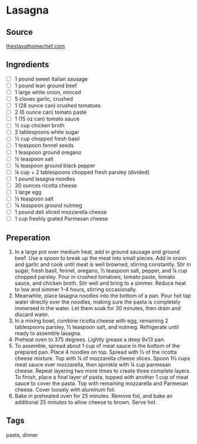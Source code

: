 # Lasagna

## Source
[thestayathomechef.com](https://thestayathomechef.com/amazing-lasagna-recipe/)

## Ingredients
- [ ] 1 pound sweet Italian sausage
- [ ] 1 pound lean ground beef
- [ ] 1 large white onion, minced
- [ ] 5 cloves garlic, crushed
- [ ] 1 (28 ounce can) crushed tomatoes
- [ ] 2 (6 ounce can) tomato paste
- [ ] 1 (15 oz can) tomato sauce
- [ ] ½ cup chicken broth
- [ ] 2 tablespoons white sugar
- [ ] ½ cup chopped fresh basil
- [ ] 1 teaspoon fennel seeds
- [ ] 1 teaspoon ground oregano
- [ ] ½ teaspoon salt
- [ ] ¼ teaspoon ground black pepper
- [ ] ¼ cup + 2 tablespoons chopped fresh parsley (divided)
- [ ] 1 pound lasagna noodles
- [ ] 30 ounces ricotta cheese
- [ ] 1 large egg
- [ ] ½ teaspoon salt
- [ ] ⅛ teaspoon ground nutmeg
- [ ] 1 pound deli sliced mozzarella cheese
- [ ] 1 cup freshly grated Parmesan cheese

## Preperation
1. In a large pot over medium heat, add in ground sausage and ground beef. Use a spoon to break up the meat into small pieces. Add in onion and garlic and cook until meat is well browned, stirring constantly. Stir in sugar, fresh basil, fennel, oregano, ½ teaspoon salt, pepper, and ¼ cup chopped parsley. Pour in crushed tomatoes, tomato paste, tomato sauce, and chicken broth. Stir well and bring to a simmer. Reduce heat to low and simmer 1-4 hours, stirring occasionally.
2. Meanwhile, place lasagna noodles into the bottom of a pan. Pour hot tap water directly over the noodles, making sure the pasta is completely immersed in the water. Let them soak for 30 minutes, then drain and discard water.
3. In a mixing bowl, combine ricotta cheese with egg, remaining 2 tablespoons parsley, ½ teaspoon salt, and nutmeg. Refrigerate until ready to assemble lasagna.
4. Preheat oven to 375 degrees. Lightly grease a deep 9x13 pan.
5. To assemble, spread about 1 cup of meat sauce in the bottom of the prepared pan. Place 4 noodles on top. Spread with ⅓ of the ricotta cheese mixture. Top with ¼ of mozzarella cheese slices. Spoon 1½ cups meat sauce over mozzarella, then sprinkle with ¼ cup parmesan cheese. Repeat layering two more times to create three complete layers. To finish, place a final layer of pasta, topped with another 1 cup of meat sauce to cover the pasta. Top with remaining mozzarella and Parmesan cheese. Cover loosely with aluminum foil.
6. Bake in preheated oven for 25 minutes. Remove foil, and bake an additional 25 minutes to allow cheese to brown. Serve hot.

## Tags
pasta, dinner